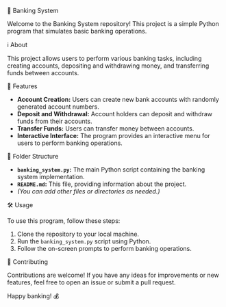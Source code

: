 
🏦 Banking System

Welcome to the Banking System repository! This project is a simple Python program that simulates basic banking operations.

ℹ️ About

This project allows users to perform various banking tasks, including creating accounts, depositing and withdrawing money, and transferring funds between accounts.

🚀 Features

- **Account Creation:** Users can create new bank accounts with randomly generated account numbers.
- **Deposit and Withdrawal:** Account holders can deposit and withdraw funds from their accounts.
- **Transfer Funds:** Users can transfer money between accounts.
- **Interactive Interface:** The program provides an interactive menu for users to perform banking operations.

📁 Folder Structure

- **`banking_system.py`:** The main Python script containing the banking system implementation.
- **`README.md`:** This file, providing information about the project.
- *(You can add other files or directories as needed.)*

🛠️ Usage

To use this program, follow these steps:
1. Clone the repository to your local machine.
2. Run the `banking_system.py` script using Python.
3. Follow the on-screen prompts to perform banking operations.

📝 Contributing

Contributions are welcome! If you have any ideas for improvements or new features, feel free to open an issue or submit a pull request.


Happy banking! 💰

